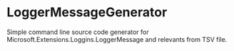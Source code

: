 # LoggerMessageGenerator
Simple command line source code generator for Microsoft.Extensions.Loggins.LoggerMessage and relevants from TSV file.
